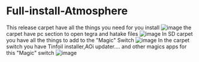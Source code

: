 # Full-install-Atmosphere
This release carpet have all the things you need for you install
![image](https://github.com/pilotes56/Full-install-Atmosphere/assets/73985776/afe410d0-8cd1-4988-9345-c5341d80acc3)
the carpet have pc section to open tegra and hatake files
![image](https://github.com/pilotes56/Full-install-Atmosphere/assets/73985776/3a22ddd8-9160-4adc-9d7d-7502e5e38650)
In SD carpet you have all the things to add to the "Magic" Switch
![image](https://github.com/pilotes56/Full-install-Atmosphere/assets/73985776/c932fbe8-fcde-4b6a-8192-1de810f91c71)
In the carpet switch you have Tinfoil installer,AOi updater.... and other magics apps for this "Magic" switch
![image](https://github.com/pilotes56/Full-install-Atmosphere/assets/73985776/04ba76da-5759-4e8e-bcf6-e64f3e793751)
